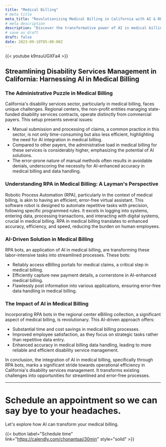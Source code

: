 ```yaml
---
title: "Medical Billing"
# meta title
meta_title: "Revolutionizing Medical Billing in California with AI & RPA Technology"
# meta description
description: "Discover the transformative power of AI in medical billing within California's disability services. Learn how RPA bots streamline administrative tasks, reduce errors, and enhance efficiency in medical billing. A game-changing solution for time and cost savings, improved data accuracy, and employee satisfaction in medical billing."
# save as draft
draft: false
date: 2023-09-10T05:00:00Z
---
```

{{< youtube k9nsuUGXFa4 >}}

## Streamlining Disability Services Management in California: Harnessing AI in Medical Billing

### The Administrative Puzzle in Medical Billing

California's disability services sector, particularly in medical billing, faces unique challenges. Regional centers, the non-profit entities managing state-funded disability services contracts, operate distinctly from commercial payers. This setup presents several issues:

- Manual submission and processing of claims, a common practice in this sector, is not only time-consuming but also less efficient, highlighting the need for AI integration in medical billing.
- Compared to other payers, the administrative load in medical billing for these services is considerably higher, emphasizing the potential of AI solutions.
- The error-prone nature of manual methods often results in avoidable denials, underscoring the necessity for AI-enhanced accuracy in medical billing and data handling.

### Understanding RPA in Medical Billing: A Layman's Perspective

Robotic Process Automation (RPA), particularly in the context of medical billing, is akin to having an efficient, error-free virtual assistant. This software robot is designed to automate repetitive tasks with precision, following specific programmed rules. It excels in logging into systems, entering data, processing transactions, and interacting with digital systems, crucial in medical billing. RPA in medical billing translates to enhanced accuracy, efficiency, and speed, reducing the burden on human employees.

### AI-Driven Solution in Medical Billing

RPA bots, an application of AI in medical billing, are transforming these labor-intensive tasks into streamlined processes. These bots:

- Reliably access eBilling portals for medical claims, a critical step in medical billing.
- Efficiently capture new payment details, a cornerstone in AI-enhanced medical billing.
- Flawlessly post information into various applications, ensuring error-free data handling in medical billing.

### The Impact of AI in Medical Billing

Incorporating RPA bots in the regional center eBilling collection, a significant aspect of medical billing, is revolutionary. This AI-driven approach offers:

- Substantial time and cost savings in medical billing processes.
- Improved employee satisfaction, as they focus on strategic tasks rather than repetitive data entry.
- Enhanced accuracy in medical billing data handling, leading to more reliable and efficient disability service management.

In conclusion, the integration of AI in medical billing, specifically through RPA bots, marks a significant stride towards operational efficiency in California's disability services management. It transforms existing challenges into opportunities for streamlined and error-free processes.

---

# Schedule an appointment so we can say bye to your headaches.

Let's explore how AI can transform your medical billing. 

{{< button label="Schedule time" link="https://calendly.com/chonantsai/30min" style="solid" >}}